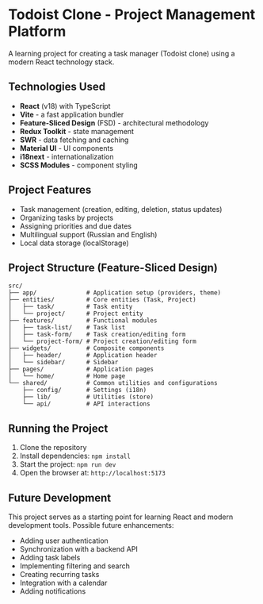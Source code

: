 # Todoist Clone - Project Management Platform  

A learning project for creating a task manager (Todoist clone) using a modern React technology stack.  

## Technologies Used  

- **React** (v18) with TypeScript  
- **Vite** - a fast application bundler  
- **Feature-Sliced Design** (FSD) - architectural methodology  
- **Redux Toolkit** - state management  
- **SWR** - data fetching and caching  
- **Material UI** - UI components  
- **i18next** - internationalization  
- **SCSS Modules** - component styling  

## Project Features  

- Task management (creation, editing, deletion, status updates)  
- Organizing tasks by projects  
- Assigning priorities and due dates  
- Multilingual support (Russian and English)  
- Local data storage (localStorage)  

## Project Structure (Feature-Sliced Design)  

```
src/
├── app/              # Application setup (providers, theme)
├── entities/         # Core entities (Task, Project)
│   ├── task/         # Task entity
│   └── project/      # Project entity
├── features/         # Functional modules
│   ├── task-list/    # Task list
│   ├── task-form/    # Task creation/editing form
│   └── project-form/ # Project creation/editing form
├── widgets/          # Composite components
│   ├── header/       # Application header
│   └── sidebar/      # Sidebar
├── pages/            # Application pages
│   └── home/         # Home page
└── shared/           # Common utilities and configurations
    ├── config/       # Settings (i18n)
    ├── lib/          # Utilities (store)
    └── api/          # API interactions
```

## Running the Project  

1. Clone the repository  
2. Install dependencies: `npm install`  
3. Start the project: `npm run dev`  
4. Open the browser at: `http://localhost:5173`  

## Future Development  

This project serves as a starting point for learning React and modern development tools. Possible future enhancements:  

- Adding user authentication  
- Synchronization with a backend API  
- Adding task labels  
- Implementing filtering and search  
- Creating recurring tasks  
- Integration with a calendar  
- Adding notifications  
